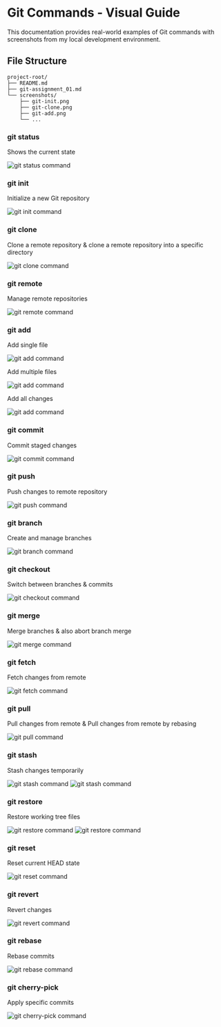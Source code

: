 # Git Commands - Visual Guide

This documentation provides real-world examples of Git commands with screenshots from my local development environment.

## File Structure
```
project-root/
├── README.md
├── git-assignment_01.md
└── screenshots/
    ├── git-init.png
    ├── git-clone.png
    ├── git-add.png
    └── ...
```

### git status
Shows the current state 

![git status command](./screenshots/git-status.png)

### git init
Initialize a new Git repository

![git init command](./screenshots/git-init.png)

### git clone
Clone a remote repository & clone a remote repository into a specific directory

![git clone command](./screenshots/git-clone.png)

### git remote
Manage remote repositories

![git remote command](./screenshots/git-remote.png)

### git add
Add single file

![git add command](./screenshots/git-add-1.png)

Add multiple files

![git add command](./screenshots/git-add-2.png)

Add all changes

![git add command](./screenshots/git-add-3.png)

### git commit
Commit staged changes

![git commit command](./screenshots/git-commit.png)

### git push
Push changes to remote repository

![git push command](./screenshots/git-push.png)

### git branch
Create and manage branches

![git branch command](./screenshots/git-branch.png)

### git checkout
Switch between branches & commits

![git checkout command](./screenshots/git-checkout.png)

### git merge
Merge branches & also abort branch merge

![git merge command](./screenshots/git-merge.png)

### git fetch
Fetch changes from remote

![git fetch command](./screenshots/git-fetch.png)

### git pull
Pull changes from remote & Pull changes from remote by rebasing

![git pull command](./screenshots/git-pull.png)

### git stash
Stash changes temporarily

![git stash command](./screenshots/git-stash-1.png)
![git stash command](./screenshots/git-stash-2.png)

### git restore
Restore working tree files

![git restore command](./screenshots/git-restore-1.png)
![git restore command](./screenshots/git-restore-2.png)

### git reset
Reset current HEAD state

![git reset command](./screenshots/git-reset.png)

### git revert
Revert changes

![git revert command](./screenshots/git-revert.png)

### git rebase
Rebase commits

![git rebase command](./screenshots/git-rebase.png)

### git cherry-pick
Apply specific commits

![git cherry-pick command](./screenshots/git-cherry-pick.png)